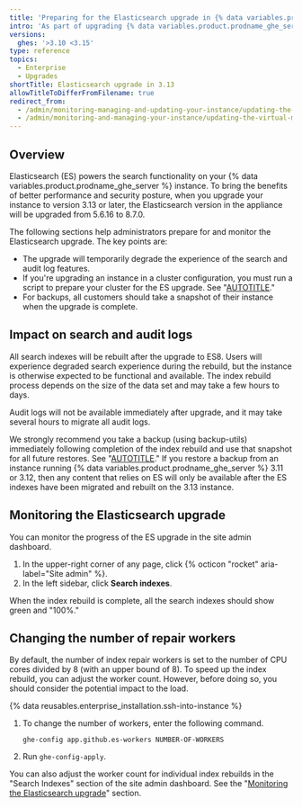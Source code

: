 ```yaml
---
title: 'Preparing for the Elasticsearch upgrade in {% data variables.product.prodname_ghe_server %} 3.13'
intro: 'As part of upgrading {% data variables.product.prodname_ghe_server %} to version 3.13 or later, the Elasticsearch service will be upgraded.'
versions:
  ghes: '>3.10 <3.15'
type: reference
topics:
  - Enterprise
  - Upgrades
shortTitle: Elasticsearch upgrade in 3.13
allowTitleToDifferFromFilename: true
redirect_from:
  - /admin/monitoring-managing-and-updating-your-instance/updating-the-virtual-machine-and-physical-resources/preparing-for-the-elasticsearch-upgrade
  - /admin/monitoring-and-managing-your-instance/updating-the-virtual-machine-and-physical-resources/preparing-for-the-elasticsearch-upgrade
---
```


## Overview

Elasticsearch (ES) powers the search functionality on your {% data variables.product.prodname_ghe_server %} instance. To bring the benefits of better performance and security posture, when you upgrade your instance to version 3.13 or later, the Elasticsearch version in the appliance will be upgraded from 5.6.16 to 8.7.0.

The following sections help administrators prepare for and monitor the Elasticsearch upgrade. The key points are:

* The upgrade will temporarily degrade the experience of the search and audit log features.
* If you're upgrading an instance in a cluster configuration, you must run a script to prepare your cluster for the ES upgrade. See "[AUTOTITLE](/admin/monitoring-managing-and-updating-your-instance/configuring-clustering/upgrading-a-cluster#upgrading-the-cluster-nodes)."
* For backups, all customers should take a snapshot of their instance when the upgrade is complete.

## Impact on search and audit logs

All search indexes will be rebuilt after the upgrade to ES8. Users will experience degraded search experience during the rebuild, but the instance is otherwise expected to be functional and available. The index rebuild process depends on the size of the data set and may take a few hours to days.

Audit logs will not be available immediately after upgrade, and it may take several hours to migrate all audit logs.

We strongly recommend you take a backup (using backup-utils) immediately following completion of the index rebuild and use that snapshot for all future restores. See "[AUTOTITLE](/admin/backing-up-and-restoring-your-instance/configuring-backups-on-your-instance)." If you restore a backup from an instance running {% data variables.product.prodname_ghe_server %} 3.11 or 3.12, then any content that relies on ES will only be available after the ES indexes have been migrated and rebuilt on the 3.13 instance.

## Monitoring the Elasticsearch upgrade

You can monitor the progress of the ES upgrade in the site admin dashboard.

1. In the upper-right corner of any page, click {% octicon "rocket" aria-label="Site admin" %}.
1. In the left sidebar, click **Search indexes**.

When the index rebuild is complete, all the search indexes should show green and "100%."

## Changing the number of repair workers

By default, the number of index repair workers is set to the number of CPU cores divided by 8 (with an upper bound of 8). To speed up the index rebuild, you can adjust the worker count. However, before doing so, you should consider the potential impact to the load.

{% data reusables.enterprise_installation.ssh-into-instance %}
1. To change the number of workers, enter the following command.

      ```shell copy
      ghe-config app.github.es-workers NUMBER-OF-WORKERS
      ```

1. Run `ghe-config-apply`.

You can also adjust the worker count for individual index rebuilds in the "Search Indexes" section of the site admin dashboard. See the "[Monitoring the Elasticsearch upgrade](#monitoring-the-elasticsearch-upgrade)" section.
